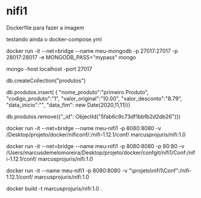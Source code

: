 # nifi1
Dockerfile para fazer a imagem

testando ainda o docker-compose.yml

docker run -it --net=bridge --name meu-mongodb -p 27017:27017 -p 28017:28017 -e MONGODB_PASS="mypass" mongo

mongo -host localhost -port 27017

db.createCollection("produtos")

db.produtos.insert( { "nome_produto":"primeiro Produto", "codigo_produto":"1", "valor_original":"10.00", "valor_desconto":"8.79", "data_inicio":"", "data_fim": new Date(2020,11,11)})

db.produtos.remove({"_id": ObjectId("5fab6c9c73df1bbfb2d2db26")})

docker run -it --net=bridge --name meu-nifi1 -p 8080:8080 -v /Desktop/projeto/docker/nificonf/:/nifi-1.12.1/conf/ marcusprojuris/nifi:1.0

docker run -it --net=bridge --name meu-nifi1 -p 8080:8080 -p 80:80 -v /Users/marcusdemelomoreira/Desktop/projeto/docker/confgit/nifi1/Conf:/nifi-1.12.1/conf/ marcusprojuris/nifi:1.0 

docker run -it --name meu-nifi1 -p 8080:8080 -v "\projeto\nifi1\Conf":/nifi-1.12.1/conf/ marcusprojuris/nifi:1.0

docker build -t marcusprojuris/nifi:1.0 .
